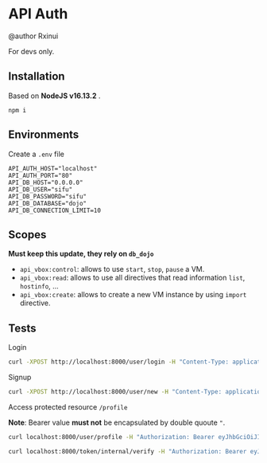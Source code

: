# API Auth

@author Rxinui

For devs only.

## Installation

Based on **NodeJS v16.13.2** .

```shell
npm i
```

## Environments

Create a `.env` file

```shell
API_AUTH_HOST="localhost"
API_AUTH_PORT="80"
API_DB_HOST="0.0.0.0"
API_DB_USER="sifu"
API_DB_PASSWORD="sifu"
API_DB_DATABASE="dojo"
API_DB_CONNECTION_LIMIT=10
```

## Scopes

**Must keep this update, they rely on `db_dojo`**

- `api_vbox:control`: allows to use `start`, `stop`, `pause` a VM.
- `api_vbox:read`: allows to use all directives that read information `list`, `hostinfo`, ...
- `api_vbox:create`: allows to create a new VM instance by using `import` directive. 

## Tests

Login

```bash
curl -XPOST http://localhost:8000/user/login -H "Content-Type: application/json" -d '{"email": "admin@dojo.dev", "password": "admin"}'
```

Signup

```bash
curl -XPOST http://localhost:8000/user/new -H "Content-Type: application/json" -d '{"email": "admin@dojo1.dev", "password": "admin", "username": "admin"}'
```

Access protected resource `/profile`

**Note**: Bearer value **must not** be encapsulated by double quoute `"`.

```bash
curl localhost:8000/user/profile -H "Authorization: Bearer eyJhbGciOiJIUzI1NiIsInR5cCI6IkpXVCJ9.eyJ1c2VyIjp7Im5hbWUiOiJhZG1pbiIsInVzZXJJZCI6MX0sInJvbGVzIjoiZGVzaGkgc2Vuc2VpIiwic2NvcGUiOiJhcGlfdmJveDphbGwiLCJpYXQiOjE2NDc5OTAyODIsImV4cCI6MTY0Nzk5MDg4MiwiaXNzIjoiYXBpX2F1dGgiLCJzdWIiOiIxIn0.auKDX6mM7Nec5BjpxJ7MlgqPEqxXBhv0YqQ5fSn0ey0"

curl localhost:8000/token/internal/verify -H "Authorization: Bearer eyJhbGciOiJIUzI1NiIsInR5cCI6IkpXVCJ9.eyJ1c2VyIjp7Im5hbWUiOiJhZG1pbiIsInVzZXJJZCI6MX0sInJvbGVzIjoiZGVzaGkgc2Vuc2VpIiwic2NvcGUiOiJhcGlfdmJveDphbGwiLCJpYXQiOjE2NDc5OTAyODIsImV4cCI6MTY0Nzk5MDg4MiwiaXNzIjoiYXBpX2F1dGgiLCJzdWIiOiIxIn0.auKDX6mM7Nec5BjpxJ7MlgqPEqxXBhv0YqQ5fSn0ey0"
```